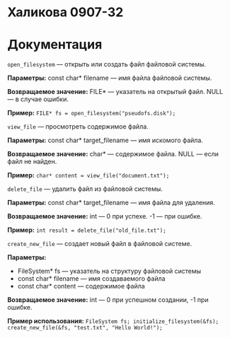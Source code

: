 # Халикова 0907-32

# Документация

`open_filesystem` — открыть или создать файл файловой системы.

**Параметры:** const char* filename — имя файла файловой системы.

**Возвращаемое значение:**
FILE* — указатель на открытый файл.
NULL — в случае ошибки.

**Пример:**
`FILE* fs = open_filesystem("pseudofs.disk");`

`view_file` — просмотреть содержимое файла.

**Параметры:** const char* target_filename — имя искомого файла.

**Возвращаемое значение:**
char* — содержимое файла.
NULL — если файл не найден.

**Пример:** `char* content = view_file("document.txt");`

`delete_file` — удалить файл из файловой системы.

**Параметры:** const char* target_filename — имя файла для удаления.

**Возвращаемое значение:**
int — 0 при успехе.
-1 — при ошибке.

**Пример:** `int result = delete_file("old_file.txt");`

`create_new_file` — создает новый файл в файловой системе.

**Параметры:**
- FileSystem* fs — указатель на структуру файловой системы
- const char* filename — имя создаваемого файла
- const char* content — содержимое файла

**Возвращаемое значение:** int — 0 при успешном создании, -1 при ошибке.

**Пример использования:**
``FileSystem fs;
initialize_filesystem(&fs);
create_new_file(&fs, "test.txt", "Hello World!");``

